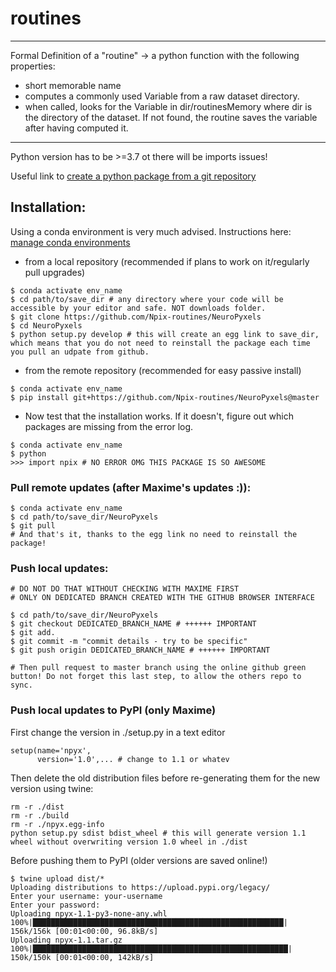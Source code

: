 # routines

***************************************************************************************************
Formal Definition of a "routine" -> a python function with the following properties:
- short memorable name
- computes a commonly used Variable from a raw dataset directory.
- when called, looks for the Variable in dir/routinesMemory where dir is the directory of 
  the dataset. If not found, the routine saves the variable after having computed it.
***************************************************************************************************

Python version has to be >=3.7 ot there will be imports issues!

Useful link to [create a python package from a git repository](https://towardsdatascience.com/build-your-first-open-source-python-project-53471c9942a7)

## Installation:
Using a conda environment is very much advised. Instructions here: [manage conda environments](https://docs.conda.io/projects/conda/en/latest/user-guide/tasks/manage-environments.html)
- from a local repository (recommended if plans to work on it/regularly pull upgrades)

```
$ conda activate env_name
$ cd path/to/save_dir # any directory where your code will be accessible by your editor and safe. NOT downloads folder.
$ git clone https://github.com/Npix-routines/NeuroPyxels
$ cd NeuroPyxels
$ python setup.py develop # this will create an egg link to save_dir, which means that you do not need to reinstall the package each time you pull an udpate from github.

```
- from the remote repository (recommended for easy passive install)
```
$ conda activate env_name
$ pip install git+https://github.com/Npix-routines/NeuroPyxels@master

```
- Now test that the installation works.
If it doesn't, figure out which packages are missing from the error log.
```
$ conda activate env_name
$ python
>>> import npix # NO ERROR OMG THIS PACKAGE IS SO AWESOME

```

### Pull remote updates (after Maxime's updates :)):
```
$ conda activate env_name
$ cd path/to/save_dir/NeuroPyxels
$ git pull
# And that's it, thanks to the egg link no need to reinstall the package!
```

### Push local updates:
```
# DO NOT DO THAT WITHOUT CHECKING WITH MAXIME FIRST
# ONLY ON DEDICATED BRANCH CREATED WITH THE GITHUB BROWSER INTERFACE

$ cd path/to/save_dir/NeuroPyxels
$ git checkout DEDICATED_BRANCH_NAME # ++++++ IMPORTANT
$ git add.
$ git commit -m "commit details - try to be specific"
$ git push origin DEDICATED_BRANCH_NAME # ++++++ IMPORTANT

# Then pull request to master branch using the online github green button! Do not forget this last step, to allow the others repo to sync.
```

### Push local updates to PyPI (only Maxime)
First change the version in ./setup.py in a text editor
```
setup(name='npyx',
      version='1.0',... # change to 1.1 or whatev
```
Then delete the old distribution files before re-generating them for the new version using twine:
```
rm -r ./dist
rm -r ./build
rm -r ./npyx.egg-info
python setup.py sdist bdist_wheel # this will generate version 1.1 wheel without overwriting version 1.0 wheel in ./dist
```
Before pushing them to PyPI (older versions are saved online!)
```
$ twine upload dist/*
Uploading distributions to https://upload.pypi.org/legacy/
Enter your username: your-username
Enter your password: 
Uploading npyx-1.1-py3-none-any.whl
100%|████████████████████████████████████████████████████████| 156k/156k [00:01<00:00, 96.8kB/s]
Uploading npyx-1.1.tar.gz
100%|█████████████████████████████████████████████████████████| 150k/150k [00:01<00:00, 142kB/s]

```

